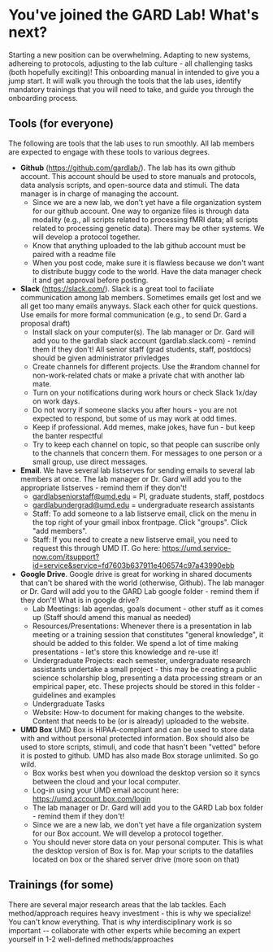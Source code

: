 # You've joined the GARD Lab! What's next?

Starting a new position can be overwhelming. Adapting to new systems, adhereing to protocols, adjusting to the lab culture - all challenging tasks (both hopefully exciting)! This onboarding manual in intended to give you a jump start. It will walk you through the tools that the lab uses, identify mandatory trainings that you will need to take, and guide you through the onboarding process. 

## Tools (for everyone)
The following are tools that the lab uses to run smoothly. All lab members are expected to engage with these tools to various degrees.

* **Github** (https://github.com/gardlab/). The lab has its own github account. This account should be used to store manuals and protocols, data analysis scripts, and open-source data and stimuli. The data manager is in charge of managing the account. 
    * Since we are a new lab, we don't yet have a file organization system for our github account. One way to organize files is through data modality (e.g., all scripts related to processing fMRI data; all scripts related to processing genetic data). There may be other systems. We will develop a protocol together. 
    * Know that anything uploaded to the lab github account must be paired with a readme file
    * When you post code, make sure it is flawless because we don't want to distribute buggy code to the world. Have the data manager check it and get approval before posting. 
* **Slack** (https://slack.com/). Slack is a great tool to faciliate communication among lab members. Sometimes emails get lost and we all get too many emails anyways. Slack each other for quick questions. Use emails for more formal communication (e.g., to send Dr. Gard a proposal draft)
    * Install slack on your computer(s). The lab manager or Dr. Gard will add you to the gardlab slack account (gardlab.slack.com) - remind them if they don't! All senior staff (grad students, staff, postdocs) should be given administrator privledges
    * Create channels for different projects. Use the #random channel for non-work-related chats or make a private chat with another lab mate. 
    * Turn on your notifications during work hours or check Slack 1x/day on work days. 
    * Do not worry if someone slacks you after hours - you are not expected to respond, but some of us may work at odd times. 
    * Keep if professional. Add memes, make jokes, have fun - but keep the banter respectful
    * Try to keep each channel on topic, so that people can suscribe only to the channels that concern them. For messages to one person or a small group, use direct messages.
* **Email**. We have several lab listserves for sending emails to several lab members at once. The lab manager or Dr. Gard will add you to the appropriate listserves - remind them if they don't!
    * gardlabseniorstaff@umd.edu = PI, graduate students, staff, postdocs
    * gardlabundergrad@umd.edu = undergraduate research assistants  
    * Staff: To add someone to a lab listserve email, click on the menu in the top right of your gmail inbox frontpage. Click "groups". Click "add members".
    * Staff: If you need to create a new listserve email, you need to request this through UMD IT. Go here: https://umd.service-now.com/itsupport?id=service&service=fd7603b637911e406574c97a43990ebb  
*  **Google Drive**. Google drive is great for working in shared documents that can't be shared with the world (otherwise, Github). The lab manager or Dr. Gard will add you to the GARD Lab google folder - remind them if they don't! What is in google drive? 
    * Lab Meetings: lab agendas, goals document - other stuff as it comes up (Staff should amend this manual as needed)
    * Resources/Presentations: Whenever there is a presentation in lab meeting or a training session that constitutes "general knowledge", it should be added to this folder. We spend a lot of time making presentations - let's store this knowledge and re-use it!
    * Undergraduate Projects: each semester, undergraduate research assistants undertake a small project - this may be creating a public science scholarship blog, presenting a data processing stream or an empirical paper, etc. These projects should be stored in this folder - guidelines and examples
    * Undergraduate Tasks
    * Website: How-to document for making changes to the website. Content that needs to be (or is already) uploaded to the website.
 * **UMD Box** UMD Box is HIPAA-compliant and can be used to store data with and without personal protected information. Box should also be used to store scripts, stimuli, and code that hasn't been "vetted" before it is posted to github. UMD has also made Box storage unlimited. So go wild. 
    * Box works best when you download the desktop version so it syncs between the cloud and your local computer. 
    * Log-in using your UMD email account here: https://umd.account.box.com/login
    * The lab manager or Dr. Gard will add you to the GARD Lab box folder - remind them if they don't!
    * Since we are a new lab, we don't yet have a file organization system for our Box account. We will develop a protocol together.
    * You should never store data on your personal computer. This is what the desktop version of Box is for. Map your scripts to the datafiles located on box or the shared server drive (more soon on that)

## Trainings (for some)
There are several major research areas that the lab tackles. Each method/approach requires heavy investment - this is why we specialize! You can't know everything. That is why interdisciplinary work is so important -- collaborate with other experts while becoming an expert yourself in 1-2 well-defined methods/approaches

